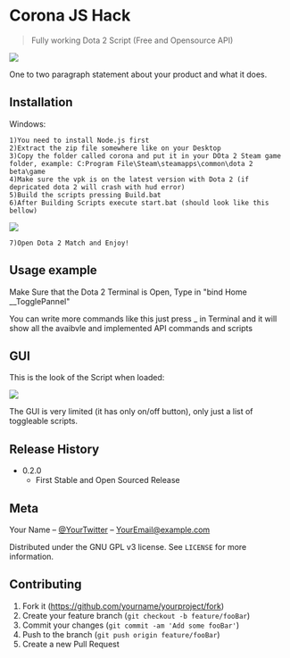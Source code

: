 # Corona JS Hack
> Fully working Dota 2 Script (Free and Opensource API)
<img src="https://i.imgur.com/9Lgj8AF.png">

One to two paragraph statement about your product and what it does.


## Installation

Windows:

```
1)You need to install Node.js first
2)Extract the zip file somewhere like on your Desktop
3)Copy the folder called corona and put it in your DOta 2 Steam game folder, example: C:Program File\Steam\steamapps\common\dota 2 beta\game
4)Make sure the vpk is on the latest version with Dota 2 (if depricated dota 2 will crash with hud error)
5)Build the scripts pressing Build.bat
6)After Building Scripts execute start.bat (should look like this bellow)
```
<img src="https://i.imgur.com/siQyYnT.png">

```
7)Open Dota 2 Match and Enjoy!
```
## Usage example

Make Sure that the Dota 2 Terminal is Open, Type in "bind Home __TogglePannel"

You can write more commands like this just press _ in Terminal and it will show all the avaibvle and implemented API commands and scripts

## GUI
This is the look of the Script when loaded:

<img src="https://i.imgur.com/5c5tRx0.png">


The GUI is very limited (it has only on/off button), only just a list of toggleable scripts.



## Release History

* 0.2.0
    * First Stable and Open Sourced Release

## Meta

Your Name – [@YourTwitter](https://twitter.com/dbader_org) – YourEmail@example.com

Distributed under the GNU GPL v3 license. See ``LICENSE`` for more information.


## Contributing

1. Fork it (<https://github.com/yourname/yourproject/fork>)
2. Create your feature branch (`git checkout -b feature/fooBar`)
3. Commit your changes (`git commit -am 'Add some fooBar'`)
4. Push to the branch (`git push origin feature/fooBar`)
5. Create a new Pull Request


